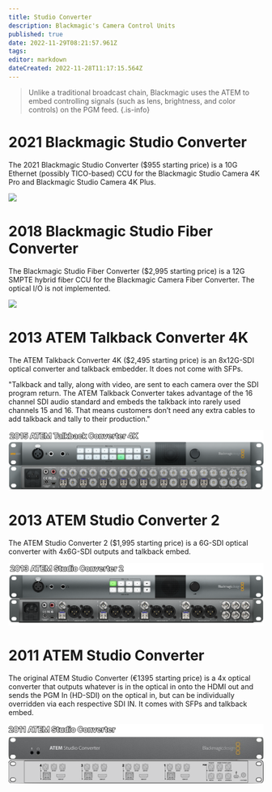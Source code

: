 ```yaml
---
title: Studio Converter
description: Blackmagic's Camera Control Units
published: true
date: 2022-11-29T08:21:57.961Z
tags: 
editor: markdown
dateCreated: 2022-11-28T11:17:15.564Z
---
```


>Unlike a traditional broadcast chain, Blackmagic uses the ATEM to embed controlling signals  (such as lens, brightness, and color controls) on the PGM feed.
{.is-info}

# 2021 Blackmagic Studio Converter

The 2021 Blackmagic Studio Converter ($955 starting price) is a 10G Ethernet (possibly TICO-based) CCU for the Blackmagic Studio Camera 4K Pro and Blackmagic Studio Camera 4K Plus. 

![](/hardware/blackmagic/studioconverter/2021blackmagicstudioconverterdiagram.png)

# 2018 Blackmagic Studio Fiber Converter

The Blackmagic Studio Fiber Converter ($2,995 starting price) is a 12G SMPTE hybrid fiber CCU for the Blackmagic Camera Fiber Converter. The optical I/O is not implemented. 

![](/hardware/blackmagic/studioconverter/2018blackmagicstudiofiberconverterdiagram.png)

# 2013 ATEM Talkback Converter 4K

The ATEM Talkback Converter 4K ($2,495 starting price) is an 8x12G-SDI optical converter and talkback embedder. It does not come with SFPs.

"Talkback and tally, along with video, are sent to each camera over the SDI program return. The ATEM Talkback Converter takes advantage of the 16 channel SDI audio standard and embeds the talkback into rarely used channels 15 and 16. That means customers don’t need any extra cables to add talkback and tally to their production."

![](/hardware/blackmagic/studioconverter/2015atemtalkbackconverter4kdiagram.png)

# 2013 ATEM Studio Converter 2

The ATEM Studio Converter 2 ($1,995 starting price) is a 6G-SDI optical converter with 4x6G-SDI outputs and talkback embed. 

![](/hardware/blackmagic/studioconverter/2013atemstudioconverter2diagram.png)

# 2011 ATEM Studio Converter

The original ATEM Studio Converter (€1395 starting price) is a 4x optical converter that outputs whatever is in the optical in onto the HDMI out and sends the PGM In (HD-SDI) on the optical in, but can be individually overridden via each respective SDI IN. It comes with SFPs and talkback embed. 

![](/hardware/blackmagic/studioconverter/2011atemstudioconverterdiagram.png)